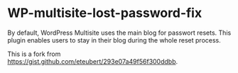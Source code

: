 # WP-multisite-lost-password-fix
By default, WordPress Multisite uses the main blog for passwort resets. This plugin enables users to stay in their blog during the whole reset process.

This is a fork from https://gist.github.com/eteubert/293e07a49f56f300ddbb. 
